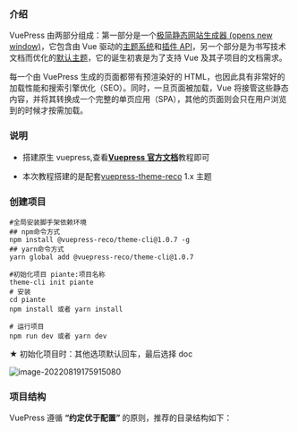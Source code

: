### 介绍

VuePress 由两部分组成：第一部分是一个[极简静态网站生成器 (opens new window)](https://github.com/vuejs/vuepress/tree/master/packages/%40vuepress/core)，它包含由 Vue 驱动的[主题系统](https://www.vuepress.cn/theme/)和[插件 API](https://www.vuepress.cn/plugin/)，另一个部分是为书写技术文档而优化的[默认主题](https://www.vuepress.cn/theme/default-theme-config.html)，它的诞生初衷是为了支持 Vue 及其子项目的文档需求。

每一个由 VuePress 生成的页面都带有预渲染好的 HTML，也因此具有非常好的加载性能和搜索引擎优化（SEO）。同时，一旦页面被加载，Vue 将接管这些静态内容，并将其转换成一个完整的单页应用（SPA），其他的页面则会只在用户浏览到的时候才按需加载。

### 说明

- 搭建原生 vuepress,查看[**Vuepress 官方文档**](https://www.vuepress.cn/)教程即可

- 本次教程搭建的是配套[vuepress-theme-reco](https://vuepress-theme-reco.recoluan.com/) 1.x 主题

### 创建项目

```shell
#全局安装脚手架依赖环境
## npm命令方式
npm install @vuepress-reco/theme-cli@1.0.7 -g
## yarn命令方式
yarn global add @vuepress-reco/theme-cli@1.0.7

#初始化项目 piante:项目名称
theme-cli init piante
# 安装
cd piante
npm install 或者 yarn install

# 运行项目
npm run dev 或者 yarn dev
```

★ 初始化项目时：其他选项默认回车，最后选择 doc

![image-20220819175915080](https://www.image.kim-shift.cn/chfs/shared/markdown/image-20220819175915080.png)

### 项目结构

VuePress 遵循 **“约定优于配置”** 的原则，推荐的目录结构如下：
